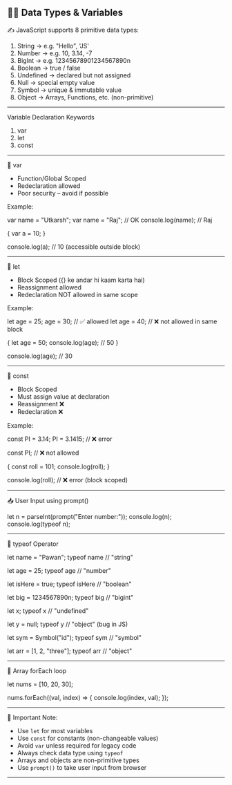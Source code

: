 👨‍🏫 Data Types & Variables
--------------------------------------------

✍️ JavaScript supports 8 primitive data types:

1. String        -> e.g.  "Hello", 'JS'
2. Number        -> e.g.  10, 3.14, -7
3. BigInt        -> e.g.  12345678901234567890n
4. Boolean       -> true / false
5. Undefined     -> declared but not assigned
6. Null          -> special empty value
7. Symbol        -> unique & immutable value
8. Object        -> Arrays, Functions, etc. (non-primitive)

--------------------------------------------

Variable Declaration Keywords

1. var
2. let
3. const

--------------------------------------------

🔹 var
- Function/Global Scoped
- Redeclaration allowed
- Poor security – avoid if possible

Example:

   var name = "Utkarsh";
   var name = "Raj";     // OK
   console.log(name);    // Raj

   {
     var a = 10;
   }

   console.log(a);       // 10 (accessible outside block)

--------------------------------------------

🔹 let
- Block Scoped ({} ke andar hi kaam karta hai)
- Reassignment allowed
- Redeclaration NOT allowed in same scope

Example:

   let age = 25;
   age = 30;             // ✅ allowed
   let age = 40;         // ❌ not allowed in same block

   {
     let age = 50;
     console.log(age);   // 50
   }

   console.log(age);     // 30

--------------------------------------------

🔹 const
- Block Scoped
- Must assign value at declaration
- Reassignment ❌
- Redeclaration ❌

Example:

   const PI = 3.14;
   PI = 3.1415;          // ❌ error

   const PI;             // ❌ not allowed

   {
     const roll = 101;
     console.log(roll);
   }

   console.log(roll);    // ❌ error (block scoped)

--------------------------------------------

📥 User Input using prompt()

   let n = parseInt(prompt("Enter number:"));
   console.log(n);
   console.log(typeof n);

--------------------------------------------

📌 typeof Operator

   let name = "Pawan";
   typeof name     // "string"

   let age = 25;
   typeof age      // "number"

   let isHere = true;
   typeof isHere   // "boolean"

   let big = 1234567890n;
   typeof big      // "bigint"

   let x;
   typeof x        // "undefined"

   let y = null;
   typeof y        // "object" (bug in JS)

   let sym = Symbol("id");
   typeof sym      // "symbol"

   let arr = [1, 2, "three"];
   typeof arr      // "object"

--------------------------------------------

🔁 Array forEach loop

   let nums = [10, 20, 30];

   nums.forEach((val, index) => {
     console.log(index, val);
   });

--------------------------------------------

📝 Important Note:

- Use `let` for most variables
- Use `const` for constants (non-changeable values)
- Avoid `var` unless required for legacy code
- Always check data type using `typeof`
- Arrays and objects are non-primitive types
- Use `prompt()` to take user input from browser

--------------------------------------------

